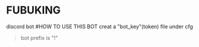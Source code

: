 # FUBUKING
discord bot
#HOW TO USE THIS BOT
creat a "bot_key"(token) file under cfg
>bot prefix is "!"

